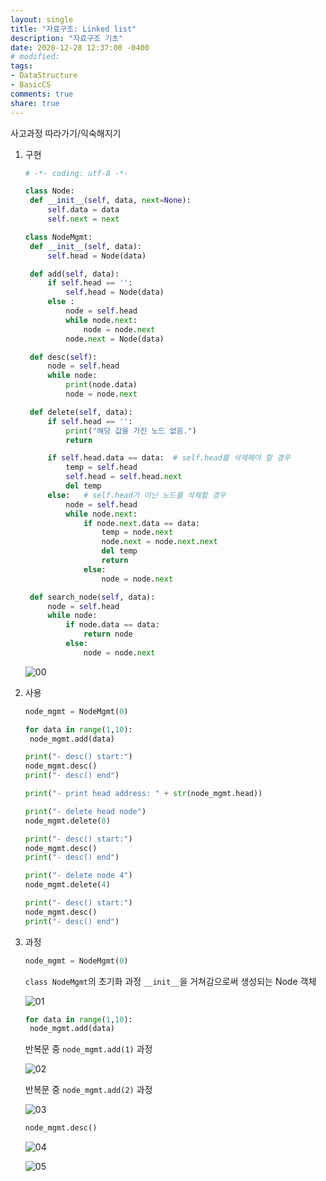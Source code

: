 ```yaml
---
layout: single
title: "자료구조: Linked list"
description: "자료구조 기초"
date: 2020-12-28 12:37:00 -0400
# modified: 
tags:
- DataStructure
- BasicCS
comments: true
share: true
---
```


사고과정 따라가기/익숙해지기

1. 구현

   ```python
   # -*- coding: utf-8 -*-
   
   class Node:
   	def __init__(self, data, next=None):
   		self.data = data
   		self.next = next
   
   class NodeMgmt:
   	def __init__(self, data):
   		self.head = Node(data)
   
   	def add(self, data):
   		if self.head == '':
   			self.head = Node(data)
   		else :
   			node = self.head
   			while node.next:
   				node = node.next
   			node.next = Node(data)
   
   	def desc(self):
   		node = self.head
   		while node:
   			print(node.data)
   			node = node.next
   
   	def delete(self, data):
   		if self.head == '':
   			print("해당 값을 가진 노드 없음.")
   			return
   
   		if self.head.data == data:	# self.head를 삭제해야 할 경우
   			temp = self.head
   			self.head = self.head.next
   			del temp
   		else:	# self.head가 아닌 노드를 삭제할 경우
   			node = self.head
   			while node.next:
   				if node.next.data == data:
   					temp = node.next
   					node.next = node.next.next
   					del temp
   					return
   				else:
   					node = node.next
   
   	def search_node(self, data):
   		node = self.head
   		while node:
   			if node.data == data:
   				return node
   			else:
   				node = node.next
   ```

   

   ![00](https://s01va.github.io/assets/images/2020-12-28-DataStructure-Linked-List/0.jpg)

   

2. 사용

   ```python
   node_mgmt = NodeMgmt(0)
   
   for data in range(1,10):
   	node_mgmt.add(data)
   
   print("- desc() start:")
   node_mgmt.desc()
   print("- desc() end")
   
   print("- print head address: " + str(node_mgmt.head))
   
   print("- delete head node")
   node_mgmt.delete(0)
   
   print("- desc() start:")
   node_mgmt.desc()
   print("- desc() end")
   
   print("- delete node 4")
   node_mgmt.delete(4)
   
   print("- desc() start:")
   node_mgmt.desc()
   print("- desc() end")
   ```

   

3. 과정

   ```python
   node_mgmt = NodeMgmt(0)
   ```

   `class NodeMgmt`의 초기화 과정 `__init__`을 거쳐감으로써 생성되는 Node 객체

   ![01](https://s01va.github.io/assets/images/2020-12-28-DataStructure-Linked-List/1.jpg)

   ```python
   for data in range(1,10):
   	node_mgmt.add(data)
   ```

   반복문 중 `node_mgmt.add(1)` 과정

   ![02](https://s01va.github.io/assets/images/2020-12-28-DataStructure-Linked-List/2.jpg)

   

   반복문 중 `node_mgmt.add(2)` 과정

   ![03](https://s01va.github.io/assets/images/2020-12-28-DataStructure-Linked-List/3.jpg)

   

   ```python
   node_mgmt.desc()
   ```

   ![04](https://s01va.github.io/assets/images/2020-12-28-DataStructure-Linked-List/4.jpg)

   ![05](https://s01va.github.io/assets/images/2020-12-28-DataStructure-Linked-List/5.jpg)

